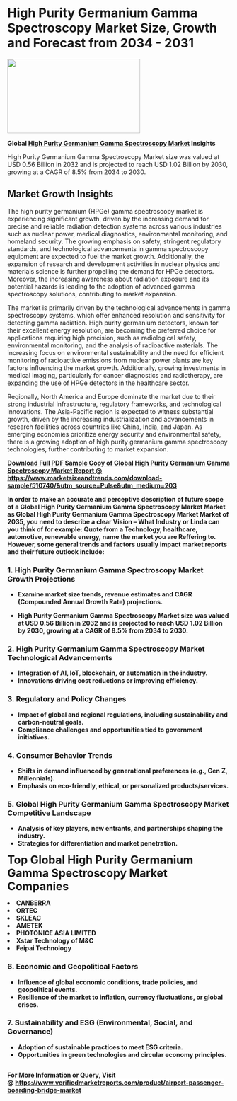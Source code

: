 <H1>High Purity Germanium Gamma Spectroscopy Market Size, Growth and Forecast from 2034 - 2031</H1><img class="aligncenter size-medium wp-image-584254" src="https://thirdeyenews.in/wp-content/uploads/2034/09/Global-Market-Research-300x168.jpeg" alt="" width="300" height="168" /><p><strong>Global&nbsp;<a href="https://www.marketsizeandtrends.com/download-sample/510740/&amp;utm_source=Pulse&amp;utm_medium=203">High Purity Germanium Gamma Spectroscopy Market</a> Insights</strong></p><p>High Purity Germanium Gamma Spectroscopy Market size was valued at USD 0.56 Billion in 2032 and is projected to reach USD 1.02 Billion by 2030, growing at a CAGR of 8.5% from 2034 to 2030.</p><p><h2>Market Growth Insights</h2> <p>The high purity germanium (HPGe) gamma spectroscopy market is experiencing significant growth, driven by the increasing demand for precise and reliable radiation detection systems across various industries such as nuclear power, medical diagnostics, environmental monitoring, and homeland security. The growing emphasis on safety, stringent regulatory standards, and technological advancements in gamma spectroscopy equipment are expected to fuel the market growth. Additionally, the expansion of research and development activities in nuclear physics and materials science is further propelling the demand for HPGe detectors. Moreover, the increasing awareness about radiation exposure and its potential hazards is leading to the adoption of advanced gamma spectroscopy solutions, contributing to market expansion.</p> <p><strong><a href="#"></a></strong></p> <p>The market is primarily driven by the technological advancements in gamma spectroscopy systems, which offer enhanced resolution and sensitivity for detecting gamma radiation. High purity germanium detectors, known for their excellent energy resolution, are becoming the preferred choice for applications requiring high precision, such as radiological safety, environmental monitoring, and the analysis of radioactive materials. The increasing focus on environmental sustainability and the need for efficient monitoring of radioactive emissions from nuclear power plants are key factors influencing the market growth. Additionally, growing investments in medical imaging, particularly for cancer diagnostics and radiotherapy, are expanding the use of HPGe detectors in the healthcare sector.</p> <p>Regionally, North America and Europe dominate the market due to their strong industrial infrastructure, regulatory frameworks, and technological innovations. The Asia-Pacific region is expected to witness substantial growth, driven by the increasing industrialization and advancements in research facilities across countries like China, India, and Japan. As emerging economies prioritize energy security and environmental safety, there is a growing adoption of high purity germanium gamma spectroscopy technologies, further contributing to market expansion.</p> <p><strong><a href="#"></p><p><span class=""><strong>Download Full PDF Sample Copy of Global High Purity Germanium Gamma Spectroscopy Market Report</strong> @ <a href="https://www.marketsizeandtrends.com/download-sample/510740/&amp;utm_source=Pulse&amp;utm_medium=203" target="_blank">https://www.marketsizeandtrends.com/download-sample/510740/&amp;utm_source=Pulse&amp;utm_medium=203</a></span></p><p>In order to make an accurate and perceptive description of future scope of a Global&nbsp;High Purity Germanium Gamma Spectroscopy Market Market as Global&nbsp;High Purity Germanium Gamma Spectroscopy Market Market of 2035, you need to describe a clear Vision &ndash; What Industry or Linda can you think of for example: Quote from a Technology, healthcare, automotive, renewable energy, name the market you are Reffering to. However, some general trends and factors usually impact market reports and their future outlook include:</p><h3>1.&nbsp;<strong>High Purity Germanium Gamma Spectroscopy Market Growth Projections</strong></h3><ul><li>Examine market size trends, revenue estimates and CAGR (Compounded Annual Growth Rate) projections.</li><li><p>High Purity Germanium Gamma Spectroscopy Market size was valued at USD 0.56 Billion in 2032 and is projected to reach USD 1.02 Billion by 2030, growing at a CAGR of 8.5% from 2034 to 2030.</p></li></ul><h3>2.&nbsp;<strong>High Purity Germanium Gamma Spectroscopy Market Technological Advancements</strong></h3><ul><li>Integration of AI, IoT, blockchain, or automation in the industry.</li><li>Innovations driving cost reductions or improving efficiency.</li></ul><h3>3.&nbsp;<strong>Regulatory and Policy Changes</strong></h3><ul><li>Impact of global and regional regulations, including sustainability and carbon-neutral goals.</li><li>Compliance challenges and opportunities tied to government initiatives.</li></ul><h3>4.&nbsp;<strong>Consumer Behavior Trends</strong></h3><ul><li>Shifts in demand influenced by generational preferences (e.g., Gen Z, Millennials).</li><li>Emphasis on eco-friendly, ethical, or personalized products/services.</li></ul><h3>5.&nbsp;<strong>Global High Purity Germanium Gamma Spectroscopy Market Competitive Landscape</strong></h3><ul><li>Analysis of key players, new entrants, and partnerships shaping the industry.</li><li>Strategies for differentiation and market penetration.</li></ul><p data-pm-slice="1 1 []"><span style="color: inherit; font-family: inherit; font-size: 25px;">Top Global High Purity Germanium Gamma Spectroscopy Market Companies</span></p><div class="" data-test-id=""><p><li>CANBERRA</li><li> ORTEC</li><li> SKLEAC</li><li> AMETEK</li><li> PHOTONICE ASIA LIMITED</li><li> Xstar Technology of M&C</li><li> Feipai Technology</li></p></div><h3>6.&nbsp;<strong>Economic and Geopolitical Factors</strong></h3><ul><li>Influence of global economic conditions, trade policies, and geopolitical events.</li><li>Resilience of the market to inflation, currency fluctuations, or global crises.</li></ul><h3>7.&nbsp;<strong>Sustainability and ESG (Environmental, Social, and Governance)</strong></h3><ul><li>Adoption of sustainable practices to meet ESG criteria.</li><li>Opportunities in green technologies and circular economy principles.</li></ul><h2><strong style="font-size: 14px;">For More Information or Query, Visit @&nbsp;</strong><a style="background-color: #ffffff; font-size: 14px;" href="https://www.marketsizeandtrends.com/report/high-purity-germanium-gamma-spectroscopy-market/" target="_blank">https://www.verifiedmarketreports.com/product/airport-passenger-boarding-bridge-market</a></h2>
